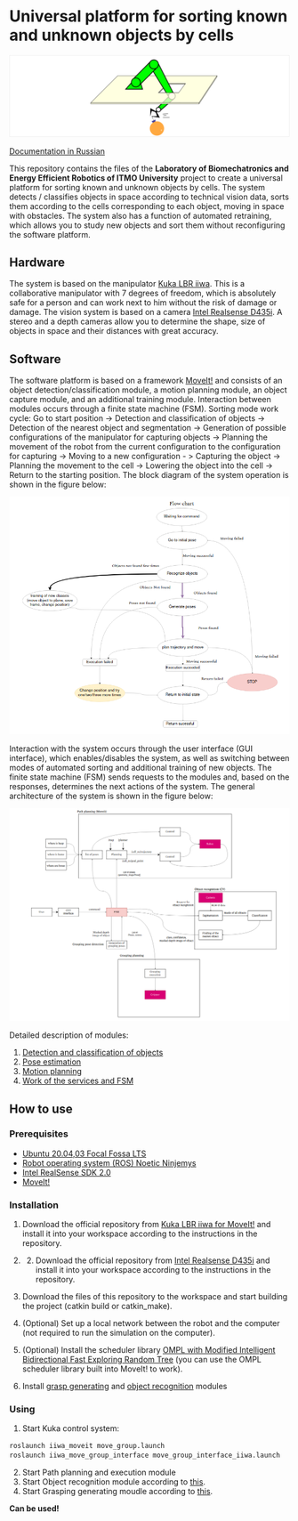 # Universal platform for sorting known and unknown objects by cells

![logo](docs/images/grasping_cell.svg)

[Documentation in Russian](README_ru.md)

This repository contains the files of the **Laboratory of Biomechatronics and Energy Efficient Robotics of ITMO University** project to create a universal platform for sorting known and unknown objects by cells. The system detects / classifies objects in space according to technical vision data, sorts them according to the cells corresponding to each object, moving in space with obstacles. The system also has a function of automated retraining, which allows you to study new objects and sort them without reconfiguring the software platform.

## Hardware
The system is based on the manipulator [Kuka LBR iiwa](https://www.kuka.com/ru-ru/%D0%BF%D1%80%D0%BE%D0%B4%D1%83%D0%BA%D1%86%D0%B8%D1%8F-%D1%83%D1%81%D0%BB%D1%83%D0%B3%D0%B8/%D0%BF%D1%80%D0%BE%D0%BC%D1%8B%D1%88%D0%BB%D0%B5%D0%BD%D0%BD%D0%B0%D1%8F-%D1%80%D0%BE%D0%B1%D0%BE%D1%82%D0%BE%D1%82%D0%B5%D1%85%D0%BD%D0%B8%D0%BA%D0%B0/%D0%BF%D1%80%D0%BE%D0%BC%D1%8B%D1%88%D0%BB%D0%B5%D0%BD%D0%BD%D1%8B%D0%B5-%D1%80%D0%BE%D0%B1%D0%BE%D1%82%D1%8B/lbr-iiwa). This is a collaborative manipulator with 7 degrees of freedom, which is absolutely safe for a person and can work next to him without the risk of damage or damage.
The vision system is based on a camera [Intel Realsense D435i](https://www.intelrealsense.com/depth-camera-d435i/). A stereo and a depth cameras allow you to determine the shape, size of objects in space and their distances with great accuracy.

## Software
The software platform is based on a framework [MoveIt!](https://moveit.ros.org/) and consists of an object detection/classification module, a motion planning module, an object capture module, and an additional training module. Interaction between modules occurs through a finite state machine (FSM). Sorting mode work cycle: Go to start position -> Detection and classification of objects -> Detection of the nearest object and segmentation -> Generation of possible configurations of the manipulator for capturing objects -> Planning the movement of the robot from the current configuration to the configuration for capturing -> Moving to a new configuration - > Capturing the object -> Planning the movement to the cell -> Lowering the object into the cell -> Return to the starting position. The block diagram of the system operation is shown in the figure below:

![flowchart](docs/images/flow_chart.png)

Interaction with the system occurs through the user interface (GUI interface), which enables/disables the system, as well as switching between modes of automated sorting and additional training of new objects. The finite state machine (FSM) sends requests to the modules and, based on the responses, determines the next actions of the system. The general architecture of the system is shown in the figure below:

![architecture](docs/images/architecture.png)

Detailed description of modules:

1. [Detection and classification of objects](docs/cv.md)
2. [Pose estimation](docs/grasp.md)
3. [Motion planning](docs/plan.md)
4. [Work of the services and FSM](docs/fsm.md)

## How to use

### Prerequisites

- [Ubuntu 20.04,03 Focal Fossa LTS](https://releases.ubuntu.com/20.04/)
- [Robot operating system (ROS) Noetic Ninjemys](http://wiki.ros.org/noetic)
- [Intel RealSense SDK 2.0](https://www.intelrealsense.com/sdk-2/)
- [MoveIt!](https://moveit.ros.org/install/)

### Installation

1. Download the official repository from [Kuka LBR iiwa for MoveIt!](https://github.com/IFL-CAMP/iiwa_stack) and install it into your workspace according to the instructions in the repository.
2. 2. Download the official repository from [Intel Realsense D435i](https://github.com/IntelRealSense/realsense-ros) and install it into your workspace according to the instructions in the repository.
3. Download the files of this repository to the workspace and start building the project (catkin build or catkin_make).
4. (Optional) Set up a local network between the robot and the computer (not required to run the simulation on the computer).

5. (Optional) Install the scheduler library [OMPL with Modified Intelligent Bidirectional Fast Exploring Random Tree](https://github.com/IDovgopolik/ompl) (you can use the OMPL scheduler library built into MoveIt! to work).

6. Install [grasp generating](https://github.com/be2rlab/grasping_cell/blob/master/contact_graspnet) and [object recognition](https://github.com/be2rlab/grasping_cell/tree/master/computer_vision) modules

### Using
1. Start Kuka control system:

```bash
roslaunch iiwa_moveit move_group.launch
roslaunch iiwa_move_group_interface move_group_interface_iiwa.launch
```
2. Start Path planning and execution module
3. Start Object recognition module according to [this](https://github.com/be2rlab/grasping_cell/tree/master/computer_vision/README.md#using).
4. Start Grasping generating moudle according to [this](https://github.com/be2rlab/grasping_cell/blob/master/contact_graspnet/README.md#using).

**Can be used!**
